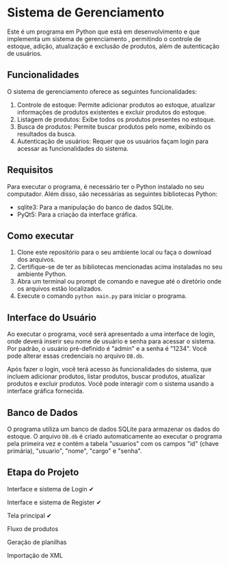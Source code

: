 # Sistema de Gerenciamento

Este é um programa em Python que está em desenvolvimento e que implementa um sistema de gerenciamento , permitindo o controle de estoque, adição, atualização e exclusão de produtos, além de autenticação de usuários.

## Funcionalidades

O sistema de gerenciamento oferece as seguintes funcionalidades:

1. Controle de estoque: Permite adicionar produtos ao estoque, atualizar informações de produtos existentes e excluir produtos do estoque.
2. Listagem de produtos: Exibe todos os produtos presentes no estoque.
3. Busca de produtos: Permite buscar produtos pelo nome, exibindo os resultados da busca.
4. Autenticação de usuários: Requer que os usuários façam login para acessar as funcionalidades do sistema.

## Requisitos

Para executar o programa, é necessário ter o Python instalado no seu computador. Além disso, são necessárias as seguintes bibliotecas Python:

- sqlite3: Para a manipulação do banco de dados SQLite.
- PyQt5: Para a criação da interface gráfica.

## Como executar

1. Clone este repositório para o seu ambiente local ou faça o download dos arquivos.
2. Certifique-se de ter as bibliotecas mencionadas acima instaladas no seu ambiente Python.
3. Abra um terminal ou prompt de comando e navegue até o diretório onde os arquivos estão localizados.
4. Execute o comando `python main.py` para iniciar o programa.

## Interface do Usuário

Ao executar o programa, você será apresentado a uma interface de login, onde deverá inserir seu nome de usuário e senha para acessar o sistema. Por padrão, o usuário pré-definido é "admin" e a senha é "1234". Você pode alterar essas credenciais no arquivo `DB.db`.

Após fazer o login, você terá acesso às funcionalidades do sistema, que incluem adicionar produtos, listar produtos, buscar produtos, atualizar produtos e excluir produtos. Você pode interagir com o sistema usando a interface gráfica fornecida.

## Banco de Dados

O programa utiliza um banco de dados SQLite para armazenar os dados do estoque. O arquivo `DB.db` é criado automaticamente ao executar o programa pela primeira vez e contém a tabela "usuarios" com os campos "id" (chave primária), "usuario", "nome", "cargo" e "senha".

## Etapa do Projeto

Interface e sistema de Login ✔

Interface e sistema de Register ✔

Tela principal ✔

Fluxo de produtos 

Geração de planilhas

Importação de XML



